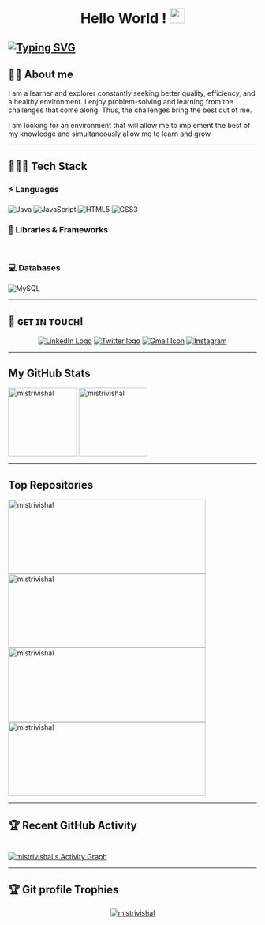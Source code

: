 <h1 align="center"> Hello World ! <img src="https://raw.githubusercontent.com/MartinHeinz/MartinHeinz/master/wave.gif" width="30px"></h1>

<a href="https://git.io/typing-svg"><img src="https://readme-typing-svg.herokuapp.com?font=Fira+Code&size=40&pause=1000&center=true&vCenter=true&width=935&height=100&lines=I'm+Vishal+Mistri..!;+Java-Backend+Developer..." alt="Typing SVG" /></a>
---

## :sassy_man:  About me
I am a learner and explorer constantly seeking better quality, efficiency, and a healthy environment. I enjoy problem-solving and learning from the challenges that come along. Thus, the challenges bring the best out of me.

I am looking for an environment that will allow me to implement the best of my knowledge and simultaneously allow me to learn and grow.

---
## 👨🏻‍💻 Tech Stack
### ⚡ Languages
![Java](https://img.shields.io/badge/Java-ED8B00?style=for-the-badge&logo=java&logoColor=white)
![JavaScript](https://img.shields.io/badge/JavaScript-323330?style=for-the-badge&logo=javascript&logoColor=F7DF1E)
![HTML5](https://img.shields.io/badge/HTML5-E34F26?style=for-the-badge&logo=html5&logoColor=white)
![CSS3](https://img.shields.io/badge/CSS3-1572B6?style=for-the-badge&logo=css3&logoColor=white)


### 🚀 Libraries & Frameworks
<a href="" target="blank"><img src="https://img.shields.io/static/v1?style=for-the-badge&message=Spring&color=852100&label=" alt=""/></a>
<a href="" target="blank"><img src="https://img.shields.io/static/v1?style=for-the-badge&message=SpringBoot&color=00d09c&label=" alt="" /></a>
<a href="" target="blank"><img src="https://img.shields.io/static/v1?style=for-the-badge&message=Hibernate&color=000030&label=" alt=""/></a>
<a href="" target="blank"><img src="https://img.shields.io/static/v1?style=for-the-badge&message=JDBC&color=400030&label=" alt=""/></a>
<!-- <a href="" target="blank"><img src="https://img.shields.io/static/v1?style=for-the-badge&message=Servlets&color=700030&label=" alt=""/></a> -->

### 💻 Databases
![MySQL](https://img.shields.io/badge/MySQL-00000F?style=for-the-badge&logo=mysql&logoColor=white)

---

## 📱 ɢᴇᴛ ɪɴ ᴛᴏᴜᴄʜ!
<p align="center">
<a href="https://www.linkedin.com/in/vishal-mistri/" title="LinkedIn"><img src="https://img.shields.io/badge/LinkedIn-0077B5?style=for-the-badge&logo=linkedin&logoColor=white"  alt="LinkedIn Logo"  /></a>  
<a href="https://twitter.com/VishalMistri7" title="Twitter"><img src="https://img.shields.io/badge/Twitter-1DA1F2?style=for-the-badge&logo=twitter&logoColor=white"  alt="Twitter logo" /></a>
  <a href="mailto:mistri.vishal95@gmail.com" title="Write me an email"><img src="https://img.shields.io/badge/Gmail-D14836?style=for-the-badge&logo=gmail&logoColor=white"  alt="Gmail Icon" /></a> 
<a href="https://www.instagram.com/vishmistariofficial/"><img src="https://img.shields.io/badge/Instagram-E4405F?style=for-the-badge&logo=instagram&logoColor=white" title="Instagram"><a>
</p>

---

## My GitHub Stats

<p>
    <img align="center" src="https://github-readme-stats.vercel.app/api?username=mistrivishal&show_icons=true&include_all_commits=true&count_private=true&hide=issues,contribs&border_radius=0&locale=en&theme=dark" alt="mistrivishal" height="139" />
    <img align="center" src="https://github-readme-stats.vercel.app/api/top-langs/?username=mistrivishal&layout=compact&exclude_repo=Lybrate-Website-Clone-Version-2.0,Lybrate-Website-Clone,Adidas-Clone&hide=Shell,html&border_radius=0&theme=dark" alt="mistrivishal" height="139" />
</p>

---

<!----------------------------------- Top Repository Section ------------------------------------>

## Top Repositories


<p>
    <a href="https://github.com/mistrivishal/REST_API_COVID_APLLICATON">
        <img align="center" src="https://github-readme-stats.vercel.app/api/pin/?username=mistrivishal&repo=REST_API_COVID_APLLICATON&locale=en&border_radius=0&theme=dark" alt="mistrivishal" height="150" width="400"/>
    </a>
    <a href="https://github.com/mistrivishal/OPPO-India-Clone">
        <img align="center" src="https://github-readme-stats.vercel.app/api/pin/?username=mistrivishal&repo=OPPO-India-Clone&locale=en&border_radius=0&theme=dark" alt="mistrivishal" height="150" width="400"/>
    </a>
    <a href="https://github.com/mistrivishal/Weather-App">
        <img align="center" src="https://github-readme-stats.vercel.app/api/pin/?username=mistrivishal&repo=SHOP.COM-clone&locale=en&border_radius=0&theme=dark" alt="mistrivishal" height="150" width="400"/>
    </a>
    <a href="https://github.com/mistrivishal/Translation-App">
        <img align="center" src="https://github-readme-stats.vercel.app/api/pin/?username=mistrivishal&repo=Weather-App&locale=en&border_radius=0&theme=dark" alt="mistrivishal" height="150" width="400"/>
    </a>
    
</p>

---

<!-- <a href=""><img src="https://img.shields.io/badge/Medium-12100E?style=for-the-badge&logo=medium&logoColor=white" title="Medium"><a> -->

    
## :trophy: Recent GitHub Activity
  <br/>
   <a href="https://github.com/mistrivishal"><img alt="mistrivishal's Activity Graph" src="https://activity-graph.herokuapp.com/graph?username=mistrivishal&custom_title=mistrivishal's%20Contribution%20Graph&theme=react-dark" /></a>
  <br/>

---

## :trophy: Git profile Trophies

<p align="center"> <a href="https://github.com/ryo-ma/github-profile-trophy"><img src="https://github-profile-trophy.vercel.app/?username=mistrivishal&layout=compact&theme=onedark" alt="mistrivishal" /></a> </p>


